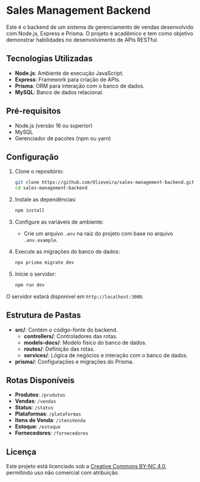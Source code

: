 # Sales Management Backend

Este é o backend de um sistema de gerenciamento de vendas desenvolvido com Node.js, Express e Prisma. O projeto é acadêmico e tem como objetivo demonstrar habilidades no desenvolvimento de APIs RESTful.

## Tecnologias Utilizadas

- **Node.js**: Ambiente de execução JavaScript.
- **Express**: Framework para criação de APIs.
- **Prisma**: ORM para interação com o banco de dados.
- **MySQL**: Banco de dados relacional.

## Pré-requisitos

- Node.js (versão 16 ou superior)
- MySQL
- Gerenciador de pacotes (npm ou yarn)

## Configuração

1. Clone o repositório:
   ```bash
   git clone https://github.com/Olieveira/sales-management-backend.git
   cd sales-management-backend
   ```

2. Instale as dependências:
   ```bash
   npm install
   ```

3. Configure as variáveis de ambiente:
   - Crie um arquivo `.env` na raiz do projeto com base no arquivo `.env.example`.

4. Execute as migrações do banco de dados:
   ```bash
   npx prisma migrate dev
   ```

5. Inicie o servidor:
   ```bash
   npm run dev
   ```

O servidor estará disponível em `http://localhost:3000`.

## Estrutura de Pastas

- **src/**: Contém o código-fonte do backend.
  - **controllers/**: Controladores das rotas.
  - **models-docs/**: Modelo físico do banco de dados.
  - **routes/**: Definição das rotas.
  - **services/**: Lógica de negócios e interação com o banco de dados.
- **prisma/**: Configurações e migrações do Prisma.

## Rotas Disponíveis

- **Produtos**: `/produtos`
- **Vendas**: `/vendas`
- **Status**: `/status`
- **Plataformas**: `/plataformas`
- **Itens de Venda**: `/itensVenda`
- **Estoque**: `/estoque`
- **Fornecedores**: `/fornecedores`

## Licença

Este projeto está licenciado sob a [Creative Commons BY-NC 4.0](LICENSE), permitindo uso não comercial com atribuição.
